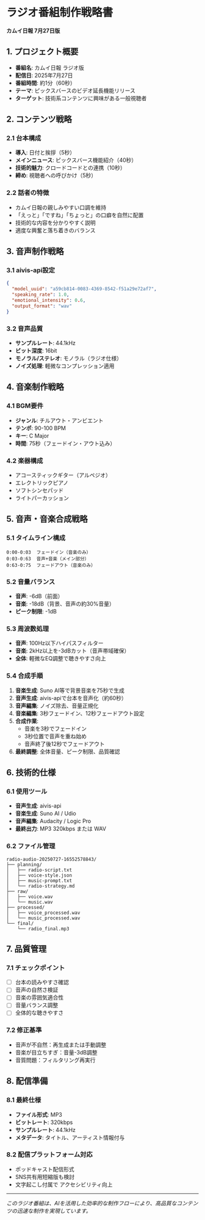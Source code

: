 # ラジオ番組制作戦略書
**カムイ日報 7月27日版**

## 1. プロジェクト概要
- **番組名**: カムイ日報 ラジオ版
- **配信日**: 2025年7月27日
- **番組時間**: 約1分（60秒）
- **テーマ**: ピックスバースのビデオ延長機能リリース
- **ターゲット**: 技術系コンテンツに興味がある一般視聴者

## 2. コンテンツ戦略

### 2.1 台本構成
- **導入**: 日付と挨拶（5秒）
- **メインニュース**: ピックスバース機能紹介（40秒）
- **技術的魅力**: クロードコードとの連携（10秒）
- **締め**: 視聴者への呼びかけ（5秒）

### 2.2 話者の特徴
- カムイ日報の親しみやすい口調を維持
- 「えっと」「ですね」「ちょっと」の口癖を自然に配置
- 技術的な内容を分かりやすく説明
- 適度な興奮と落ち着きのバランス

## 3. 音声制作戦略

### 3.1 aivis-api設定
```json
{
  "model_uuid": "a59cb814-0083-4369-8542-f51a29e72af7",
  "speaking_rate": 1.0,
  "emotional_intensity": 0.6,
  "output_format": "wav"
}
```

### 3.2 音声品質
- **サンプルレート**: 44.1kHz
- **ビット深度**: 16bit
- **モノラル/ステレオ**: モノラル（ラジオ仕様）
- **ノイズ処理**: 軽微なコンプレッション適用

## 4. 音楽制作戦略

### 4.1 BGM要件
- **ジャンル**: チルアウト・アンビエント
- **テンポ**: 90-100 BPM
- **キー**: C Major
- **時間**: 75秒（フェードイン・アウト込み）

### 4.2 楽器構成
- アコースティックギター（アルペジオ）
- エレクトリックピアノ
- ソフトシンセパッド
- ライトパーカッション

## 5. 音声・音楽合成戦略

### 5.1 タイムライン構成
```
0:00-0:03  フェードイン（音楽のみ）
0:03-0:63  音声+音楽（メイン部分）
0:63-0:75  フェードアウト（音楽のみ）
```

### 5.2 音量バランス
- **音声**: -6dB（前面）
- **音楽**: -18dB（背景、音声の約30%音量）
- **ピーク制限**: -1dB

### 5.3 周波数処理
- **音声**: 100Hz以下ハイパスフィルター
- **音楽**: 2kHz以上を-3dBカット（音声帯域確保）
- **全体**: 軽微なEQ調整で聴きやすさ向上

### 5.4 合成手順
1. **音楽生成**: Suno AI等で背景音楽を75秒で生成
2. **音声生成**: aivis-apiで台本を音声化（約60秒）
3. **音声編集**: ノイズ除去、音量正規化
4. **音楽編集**: 3秒フェードイン、12秒フェードアウト設定
5. **合成作業**: 
   - 音楽を3秒でフェードイン
   - 3秒位置で音声を重ね始め
   - 音声終了後12秒でフェードアウト
6. **最終調整**: 全体音量、ピーク制限、品質確認

## 6. 技術的仕様

### 6.1 使用ツール
- **音声生成**: aivis-api
- **音楽生成**: Suno AI / Udio
- **音声編集**: Audacity / Logic Pro
- **最終出力**: MP3 320kbps または WAV

### 6.2 ファイル管理
```
radio-audio-20250727-16552578843/
├── planning/
│   ├── radio-script.txt
│   ├── voice-style.json
│   ├── music-prompt.txt
│   └── radio-strategy.md
├── raw/
│   ├── voice.wav
│   └── music.wav
├── processed/
│   ├── voice_processed.wav
│   └── music_processed.wav
└── final/
    └── radio_final.mp3
```

## 7. 品質管理

### 7.1 チェックポイント
- [ ] 台本の読みやすさ確認
- [ ] 音声の自然さ検証
- [ ] 音楽の雰囲気適合性
- [ ] 音量バランス調整
- [ ] 全体的な聴きやすさ

### 7.2 修正基準
- 音声が不自然：再生成または手動調整
- 音楽が目立ちすぎ：音量-3dB調整
- 音質問題：フィルタリング再実行

## 8. 配信準備

### 8.1 最終仕様
- **ファイル形式**: MP3
- **ビットレート**: 320kbps
- **サンプルレート**: 44.1kHz
- **メタデータ**: タイトル、アーティスト情報付与

### 8.2 配信プラットフォーム対応
- ポッドキャスト配信形式
- SNS共有用短縮版も検討
- 文字起こし付属で アクセシビリティ向上

---
*このラジオ番組は、AIを活用した効率的な制作フローにより、高品質なコンテンツの迅速な制作を実現しています。*